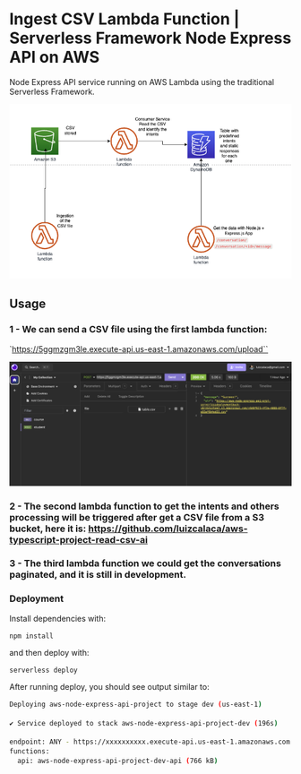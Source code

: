 # Ingest CSV Lambda Function | Serverless Framework Node Express API on AWS

Node Express API service running on AWS Lambda using the traditional Serverless Framework.

![Flow](./images-docs/flow.png)

## Usage

### 1 - We can send a CSV file using the first lambda function:

`https://5ggmzgm3le.execute-api.us-east-1.amazonaws.com/upload``

![Upload](./images-docs/upload.png)

### 2 - The second lambda function to get the intents and others processing will be triggered after get a CSV file from a S3 bucket, here it is: https://github.com/luizcalaca/aws-typescript-project-read-csv-ai

### 3 - The third lambda function we could get the conversations paginated, and it is still in development.

### Deployment

Install dependencies with:

```
npm install
```

and then deploy with:

```
serverless deploy
```

After running deploy, you should see output similar to:

```bash
Deploying aws-node-express-api-project to stage dev (us-east-1)

✔ Service deployed to stack aws-node-express-api-project-dev (196s)

endpoint: ANY - https://xxxxxxxxxx.execute-api.us-east-1.amazonaws.com
functions:
  api: aws-node-express-api-project-dev-api (766 kB)
```
